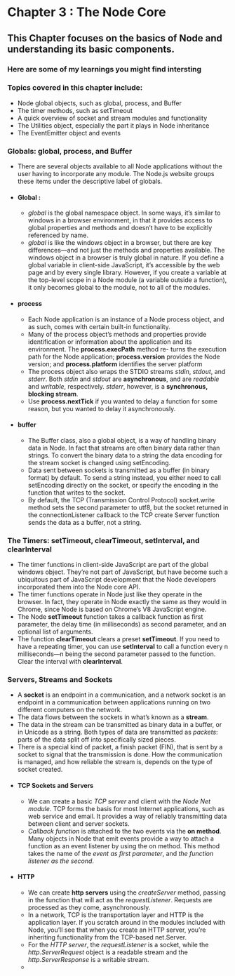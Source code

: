 # Chapter 3 : The Node Core

## This Chapter focuses on the basics of Node and understanding its basic components.

### Here are some of my learnings you might find intersting

### Topics covered in this chapter include:

- Node global objects, such as global, process, and Buffer
- The timer methods, such as setTimeout
- A quick overview of socket and stream modules and functionality
- The Utilities object, especially the part it plays in Node inheritance
- The EventEmitter object and events

### Globals: global, process, and Buffer

- There are several objects available to all Node applications without the user having to incorporate any module. The Node.js website groups these items under the descriptive label of globals.
- #### Global :
    - *global* is the global namespace object. In some ways, it’s similar to windows in a browser environment, in that it provides access to global properties and methods and doesn’t have to be explicitly referenced by name.
    - *global* is like the windows object in a browser, but there are key differences—and not just the methods and properties available. The windows object in a browser is truly global in nature. If you define a global variable in client-side JavaScript, it’s accessible by the web page and by every single library. However, if you create a variable at the top-level scope in a Node module (a variable outside a function), it only becomes global to the module, not to all of the modules.
- #### process
    - Each Node application is an instance of a Node process object, and as such, comes with certain built-in functionality.
    - Many of the process object’s methods and properties provide identification or information about the application and its environment. The **process.execPath** method re- turns the execution path for the Node application; **process.version** provides the Node version; and **process.platform** identifies the server platform
    - The process object also wraps the STDIO streams *stdin*, *stdout*, and *stderr*. Both *stdin* and *stdout* are **asynchronous**, and are *readable* and *writable*, respectively. *stderr*, however, is a **synchronous, blocking stream**.
    - Use **process.nextTick** if you wanted to delay a function for some reason, but you wanted to delay it asynchronously.
- #### buffer
    - The Buffer class, also a global object, is a way of handling binary data in Node. In fact that streams are often binary data rather than strings. To convert the binary data to a string the data encoding for the stream socket is changed using setEncoding.
    - Data sent between sockets is transmitted as a buffer (in binary format) by default. To send a string instead, you either need to call setEncoding directly on the socket, or specify the encoding in the function that writes to the socket. 
    - By default, the TCP (Transmission Control Protocol) socket.write method sets the second parameter to utf8, but the socket returned in the connectionListener callback to the TCP create Server function sends the data as a buffer, not a string.

### The Timers: setTimeout, clearTimeout, setInterval, and clearInterval

- The timer functions in client-side JavaScript are part of the global windows object. They’re not part of JavaScript, but have become such a ubiquitous part of JavaScript development that the Node developers incorporated them into the Node core API.
- The timer functions operate in Node just like they operate in the browser. In fact, they operate in Node exactly the same as they would in Chrome, since Node is based on Chrome’s V8 JavaScript engine.
- The Node **setTimeout** function takes a callback function as first parameter, the delay time (in milliseconds) as second parameter, and an optional list of arguments.
- The function **clearTimeout** clears a preset **setTimeout**. If you need to have a repeating timer, you can use **setInterval** to call a function every n milliseconds—n being the second parameter passed to the function. Clear the interval with **clearInterval**.

### Servers, Streams and Sockets

- A **socket** is an endpoint in a communication, and a network socket is an endpoint in a communication between applications running on two different computers on the network.
- The data flows between the sockets in what’s known as a **stream**.
- The data in the stream can be transmitted as binary data in a buffer, or in Unicode as a string. Both types of data are transmitted as *packets*: parts of the data split off into specifically sized pieces. 
- There is a special kind of packet, a finish packet (FIN), that is sent by a socket to signal that the transmission is done. How the communication is managed, and how reliable the stream is, depends on the type of socket created.
- #### TCP Sockets and Servers
    - We can create a basic *TCP server* and client with the *Node Net module*. TCP forms the basis for most Internet applications, such as web service and email. It provides a way of reliably transmitting data between client and server sockets.
    - *Callback function* is attached to the two events via the **on method**. Many objects in Node that emit events provide a way to attach a function as an event listener by using the on method. This method takes the name of the *event as first parameter*, and *the function listener as the second*.
- #### HTTP
    - We can create **http servers** using the *createServer* method, passing in the function that will act as the *requestListener*. Requests are processed as they come, asynchronously.
    - In a network, TCP is the transportation layer and HTTP is the application layer. If you scratch around in the modules included with Node, you’ll see that when you create an HTTP server, you’re inheriting functionality from the TCP-based net.Server.
    - For the *HTTP server*, the *requestListener* is a socket, while the *http.ServerRequest* object is a readable stream and the *http.ServerResponse* is a writable stream.
    - 